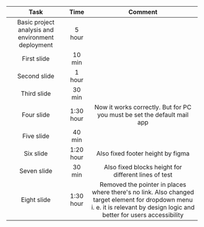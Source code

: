 | Task | Time | Comment |
|:---:|:---:|:---:|
| Basic project analysis and environment deployment | 5 hour |  |
| First slide | 10 min | |
| Second slide | 1 hour ||
| Third slide | 30 min ||
| Four slide | 1:30 hour | Now it works correctly. But for PC you must be set the default mail app |
| Five slide | 40 min ||
| Six slide | 1:20 hour | Also fixed footer height by figma |
| Seven slide | 30 min | Also fixed blocks height for different lines of test |
| Eight slide | 1:30 hour | Removed the pointer in places where there's no link. Also changed target element for dropdown menu i. e. it is relevant by design logic and better for users accessibility |
